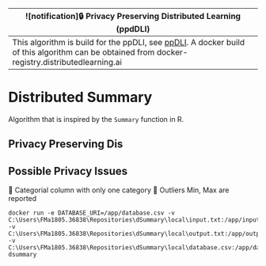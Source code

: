 |![notification]:lock: Privacy Preserving Distributed Learning (ppdDLI) |
|------------------|
| This algorithm is build for the ppDLI, see [ppDLI](). A docker build of this algorithm can be obtained from docker-registry.distributedlearning.ai |

# Distributed Summary
Algorithm that is inspired by the `Summary` function in R.  

## Privacy Preserving Dis

## Possible Privacy Issues

:bell: Categorial column with only one category
:bell: Outliers Min, Max are reported

```
docker run -e DATABASE_URI=/app/database.csv -v C:\Users\FMa1805.36838\Repositories\dSummary\local\input.txt:/app/input.txt -v C:\Users\FMa1805.36838\Repositories\dSummary\local\output.txt:/app/output.txt -v C:\Users\FMa1805.36838\Repositories\dSummary\local\database.csv:/app/database.csv dsummary
```
